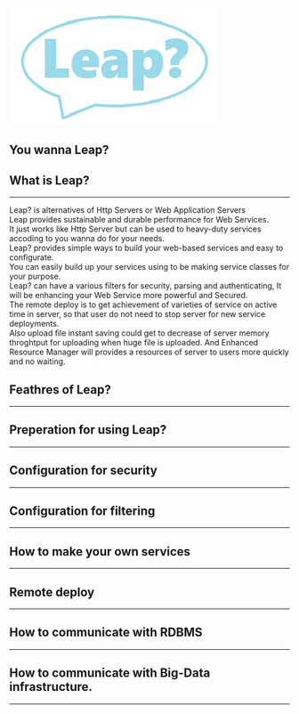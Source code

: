 
![leap-logo](./leap.png)

## You wanna Leap?

## What is Leap?
---
Leap? is alternatives of Http Servers or Web Application Servers  
Leap provides sustainable and durable performance for Web Services.  
It just works like Http Server but can be used to heavy-duty services accoding to you wanna do for your needs.  
Leap? provides simple ways to build your web-based services and easy to configurate.  
You can easily build up your services using to be making service classes for your purpose.  
Leap? can have a various filters for security, parsing and authenticating, It will be enhancing your Web Service more powerful and Secured.  
The remote deploy is to get achievement of varieties of service on active time in server, so that user do not need to stop server for new service deployments.  
Also upload file instant saving could get to decrease of server memory throghtput for uploading when huge file is uploaded.
And Enhanced Resource Manager will provides a resources of server to users more quickly and no waiting.

## Feathres of Leap?
---

## Preperation for using Leap?
---

## Configuration for security
---

## Configuration for filtering
---

## How to make your own services
---

## Remote deploy 
---

## How to communicate with RDBMS
---

## How to communicate with Big-Data infrastructure.
---


